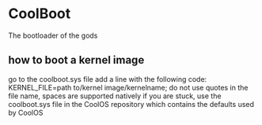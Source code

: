 # CoolBoot
The bootloader of the gods

## how to boot a kernel image
go to the coolboot.sys file
add a line with the following code:
  KERNEL_FILE=path to/kernel image/kernelname;
 do not use quotes in the file name, spaces are supported natively
 if you are stuck, use the coolboot.sys file in the CoolOS repository which contains the defaults used by CoolOS
